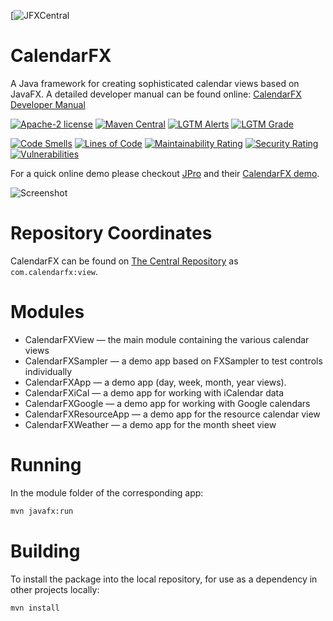 [![JFXCentral](https://img.shields.io/badge/Find_me_on-JFXCentral-blue?logo=googlechrome&logoColor=white&link=https://www.jfx-central.com/libraries/calendar) 

# CalendarFX
A Java framework for creating sophisticated calendar views based on JavaFX. A detailed developer manual can be found online: [CalendarFX Developer Manual](https://dlsc-software-consulting-gmbh.github.io/CalendarFX/)

[![Apache-2 license](https://img.shields.io/badge/license-Apache--2-%230778B9.svg)](https://opensource.org/licenses/Apache-2.0) 
[![Maven Central](https://img.shields.io/maven-central/v/com.calendarfx/view)](https://search.maven.org/search?q=g:com.calendarfx+AND+a:view) 
[![LGTM Alerts](https://img.shields.io/lgtm/alerts/github/dlsc-software-consulting-gmbh/CalendarFX)](https://lgtm.com/projects/g/dlsc-software-consulting-gmbh/CalendarFX/alerts)
[![LGTM Grade](https://img.shields.io/lgtm/grade/java/github/dlsc-software-consulting-gmbh/CalendarFX)](https://lgtm.com/projects/g/dlsc-software-consulting-gmbh/CalendarFX/context:java)

[![Code Smells](https://sonarcloud.io/api/project_badges/measure?project=dlsc-software-consulting-gmbh_CalendarFX2&metric=code_smells)](https://sonarcloud.io/dashboard?id=dlsc-software-consulting-gmbh_CalendarFX2.fx)
[![Lines of Code](https://sonarcloud.io/api/project_badges/measure?project=dlsc-software-consulting-gmbh_CalendarFX2&metric=ncloc)](https://sonarcloud.io/dashboard?id=dlsc-software-consulting-gmbh_CalendarFX2.fx)
[![Maintainability Rating](https://sonarcloud.io/api/project_badges/measure?project=dlsc-software-consulting-gmbh_CalendarFX2&metric=sqale_rating)](https://sonarcloud.io/dashboard?id=dlsc-software-consulting-gmbh_CalendarFX2.fx)
[![Security Rating](https://sonarcloud.io/api/project_badges/measure?project=dlsc-software-consulting-gmbh_CalendarFX2&metric=security_rating)](https://sonarcloud.io/dashboard?id=dlsc-software-consulting-gmbh_CalendarFX2.fx)
[![Vulnerabilities](https://sonarcloud.io/api/project_badges/measure?project=dlsc-software-consulting-gmbh_CalendarFX2&metric=vulnerabilities)](https://sonarcloud.io/dashboard?id=dlsc-software-consulting-gmbh_CalendarFX2.fx)

For a quick online demo please checkout [JPro](https://jpro.one) and their [CalendarFX demo](https://demos.jpro.one/calendar.html).

![Screenshot](screenshot.png "Screenshot")

# Repository Coordinates
CalendarFX can be found on [The Central Repository](https://search.maven.org/search?q=g:com.calendarfx+AND+a:view) as `com.calendarfx:view`.

# Modules

* CalendarFXView — the main module containing the various calendar views
* CalendarFXSampler — a demo app based on FXSampler to test controls individually
* CalendarFXApp — a demo app (day, week, month, year views).
* CalendarFXiCal — a demo app for working with iCalendar data
* CalendarFXGoogle — a demo app for working with Google calendars
* CalendarFXResourceApp — a demo app for the resource calendar view
* CalendarFXWeather — a demo app for the month sheet view

# Running
In the module folder of the corresponding app:
```bash
mvn javafx:run
```

# Building
To install the package into the local repository, for use as a dependency in other projects locally:
```bash
mvn install
```


